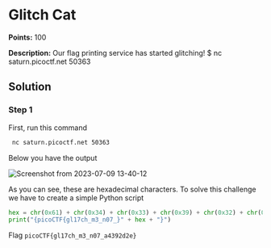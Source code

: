 # Glitch Cat


**Points:** 100

**Description:**  Our flag printing service has started glitching!
$ nc saturn.picoctf.net 50363



## Solution 

### Step 1

First, run this command

``` bash
 nc saturn.picoctf.net 50363

```

Below you have the output

![Screenshot from 2023-07-09 13-40-12](https://github.com/HelsNetwork/CTF-writeups/assets/87879515/8edfc72b-0e71-4c0e-b6b2-4d432e39b5d6)

 As you can see, these are hexadecimal characters. 
 To solve this challenge we have to create a simple Python script 

 ```python
hex = chr(0x61) + chr(0x34) + chr(0x33) + chr(0x39) + chr(0x32) + chr(0x64) + chr(0x32) + chr(0x65)
print("{picoCTF{gl17ch_m3_n07_}" + hex + "}")
```

Flag 
`picoCTF{gl17ch_m3_n07_a4392d2e}`
